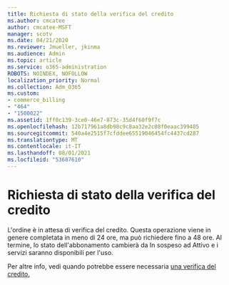 ```yaml
---
title: Richiesta di stato della verifica del credito
ms.author: cmcatee
author: cmcatee-MSFT
manager: scotv
ms.date: 04/21/2020
ms.reviewer: Jmueller, jkinma
ms.audience: Admin
ms.topic: article
ms.service: o365-administration
ROBOTS: NOINDEX, NOFOLLOW
localization_priority: Normal
ms.collection: Adm_O365
ms.custom:
- commerce_billing
- "464"
- "1500022"
ms.assetid: 1ff0c139-3ce0-46e7-873c-35d4f60f9f7c
ms.openlocfilehash: 12b717961a8db98c9c8aa32e2c08f0eaac399485
ms.sourcegitcommit: 540a4e2515f7cfddee65519046454fc4437cd287
ms.translationtype: MT
ms.contentlocale: it-IT
ms.lasthandoff: 08/01/2021
ms.locfileid: "53687610"
---
```

# <a name="credit-check-status-request"></a>Richiesta di stato della verifica del credito

L'ordine è in attesa di verifica del credito. Questa operazione viene in genere completata in meno di 24 ore, ma può richiedere fino a 48 ore. Al termine, lo stato dell'abbonamento cambierà da In sospeso ad Attivo e i servizi saranno disponibili per l'uso.

Per altre info, vedi quando potrebbe essere necessaria [una verifica del credito.](/microsoft-365/commerce/billing-and-payments/pay-for-your-subscription#pay-by-invoice-check-or-eft)
